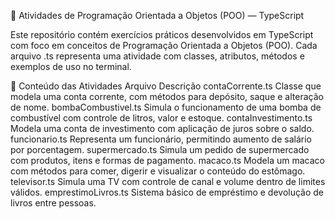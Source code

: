 🧩 Atividades de Programação Orientada a Objetos (POO) — TypeScript

Este repositório contém exercícios práticos desenvolvidos em TypeScript com foco em conceitos de Programação Orientada a Objetos (POO).
Cada arquivo .ts representa uma atividade com classes, atributos, métodos e exemplos de uso no terminal.

📘 Conteúdo das Atividades
Arquivo	Descrição
contaCorrente.ts	Classe que modela uma conta corrente, com métodos para depósito, saque e alteração de nome.
bombaCombustivel.ts	Simula o funcionamento de uma bomba de combustível com controle de litros, valor e estoque.
contaInvestimento.ts	Modela uma conta de investimento com aplicação de juros sobre o saldo.
funcionario.ts	Representa um funcionário, permitindo aumento de salário por porcentagem.
supermercado.ts	Simula um pedido de supermercado com produtos, itens e formas de pagamento.
macaco.ts	Modela um macaco com métodos para comer, digerir e visualizar o conteúdo do estômago.
televisor.ts	Simula uma TV com controle de canal e volume dentro de limites válidos.
emprestimoLivros.ts	Sistema básico de empréstimo e devolução de livros entre pessoas.
